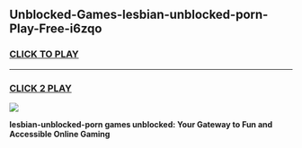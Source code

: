 
## Unblocked-Games-lesbian-unblocked-porn-Play-Free-i6zqo
<h3>
<a href="https://premium76.site?title=lesbian-unblocked-porn&ref=19M">CLICK TO PLAY</a></h3>
<hr>

<h3>
<a href="https://premium76.site?title=lesbian-unblocked-porn&ref=19M">CLICK 2 PLAY</a>
  
</h3>

<a href="https://premium76.site?title=lesbian-unblocked-porn&ref=19M"><img src="https://clearcache.store/games.png"></a>


**lesbian-unblocked-porn games unblocked: Your Gateway to Fun and Accessible Online Gaming**

